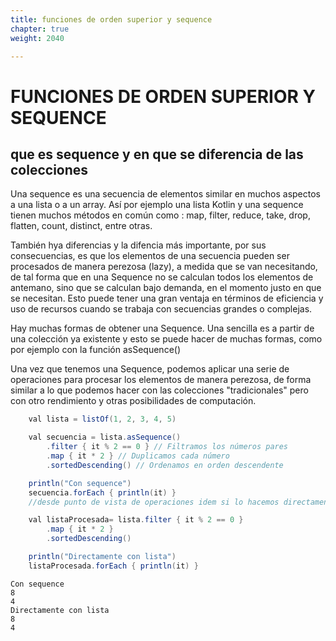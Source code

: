 ```yaml
---
title: funciones de orden superior y sequence
chapter: true
weight: 2040

---
```

# FUNCIONES DE ORDEN SUPERIOR Y SEQUENCE

## que es sequence y en que se diferencia de las colecciones

Una sequence es una secuencia de elementos similar en muchos aspectos a
una lista o a un array. Así por ejemplo una lista Kotlin y una sequence
tienen muchos métodos en común como : map, filter, reduce, take, drop,
flatten, count, distinct, entre otras.

También hya diferencias y la difencia más importante, por sus
consecuencias, es que los elementos de una secuencia pueden ser
procesados de manera perezosa (lazy), a medida que se van necesitando,
de tal forma que en una Sequence no se calculan todos los elementos de
antemano, sino que se calculan bajo demanda, en el momento justo en que
se necesitan. Esto puede tener una gran ventaja en términos de
eficiencia y uso de recursos cuando se trabaja con secuencias grandes o
complejas.

Hay muchas formas de obtener una Sequence. Una sencilla es a partir de
una colección ya existente y esto se puede hacer de muchas formas, como
por ejemplo con la función asSequence()



Una vez que tenemos una Sequence, podemos aplicar una serie de
operaciones para procesar los elementos de manera perezosa, de forma
similar a lo que podemos hacer con las colecciones "tradicionales" pero
con otro rendimiento y otras posibilidades de computación.



``` java
    val lista = listOf(1, 2, 3, 4, 5)

    val secuencia = lista.asSequence()
        .filter { it % 2 == 0 } // Filtramos los números pares
        .map { it * 2 } // Duplicamos cada número
        .sortedDescending() // Ordenamos en orden descendente

    println("Con sequence")
    secuencia.forEach { println(it) }
    //desde punto de vista de operaciones idem si lo hacemos directamente con la lista

    val listaProcesada= lista.filter { it % 2 == 0 }
        .map { it * 2 }
        .sortedDescending()

    println("Directamente con lista")
    listaProcesada.forEach { println(it) }
```

<div class="output stream stdout">

    Con sequence
    8
    4
    Directamente con lista
    8
    4

</div>

</div>
